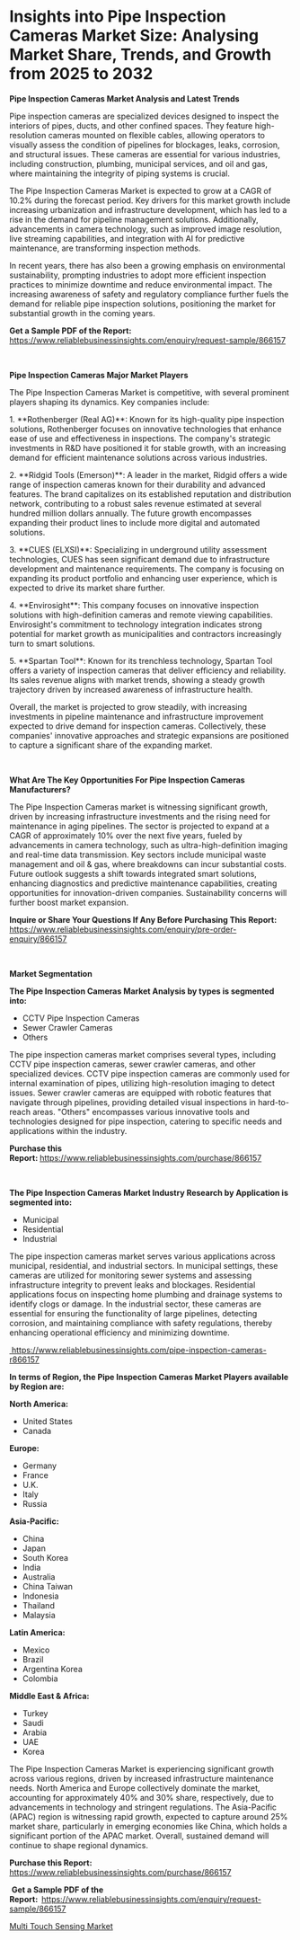 <p><h1>Insights into Pipe Inspection Cameras Market Size: Analysing Market Share, Trends, and Growth from 2025 to 2032</h1></p><p><strong>Pipe Inspection Cameras Market Analysis and Latest Trends</strong></p>
<p><p>Pipe inspection cameras are specialized devices designed to inspect the interiors of pipes, ducts, and other confined spaces. They feature high-resolution cameras mounted on flexible cables, allowing operators to visually assess the condition of pipelines for blockages, leaks, corrosion, and structural issues. These cameras are essential for various industries, including construction, plumbing, municipal services, and oil and gas, where maintaining the integrity of piping systems is crucial.</p><p>The Pipe Inspection Cameras Market is expected to grow at a CAGR of 10.2% during the forecast period. Key drivers for this market growth include increasing urbanization and infrastructure development, which has led to a rise in the demand for pipeline management solutions. Additionally, advancements in camera technology, such as improved image resolution, live streaming capabilities, and integration with AI for predictive maintenance, are transforming inspection methods. </p><p>In recent years, there has also been a growing emphasis on environmental sustainability, prompting industries to adopt more efficient inspection practices to minimize downtime and reduce environmental impact. The increasing awareness of safety and regulatory compliance further fuels the demand for reliable pipe inspection solutions, positioning the market for substantial growth in the coming years.</p></p>
<p><strong>Get a Sample PDF of the Report:&nbsp;</strong> <a href="https://www.reliablebusinessinsights.com/enquiry/request-sample/866157?utm_campaign=2453&utm_medium=2&utm_source=Github&utm_content=ia&utm_term=11022025&utm_id=pipe-inspection-cameras">https://www.reliablebusinessinsights.com/enquiry/request-sample/866157</a></p>
<p>&nbsp;</p>
<p><strong>Pipe Inspection Cameras Major Market Players</strong></p>
<p><p>The Pipe Inspection Cameras Market is competitive, with several prominent players shaping its dynamics. Key companies include:</p><p>1. **Rothenberger (Real AG)**: Known for its high-quality pipe inspection solutions, Rothenberger focuses on innovative technologies that enhance ease of use and effectiveness in inspections. The company's strategic investments in R&D have positioned it for stable growth, with an increasing demand for efficient maintenance solutions across various industries.</p><p>2. **Ridgid Tools (Emerson)**: A leader in the market, Ridgid offers a wide range of inspection cameras known for their durability and advanced features. The brand capitalizes on its established reputation and distribution network, contributing to a robust sales revenue estimated at several hundred million dollars annually. The future growth encompasses expanding their product lines to include more digital and automated solutions.</p><p>3. **CUES (ELXSI)**: Specializing in underground utility assessment technologies, CUES has seen significant demand due to infrastructure development and maintenance requirements. The company is focusing on expanding its product portfolio and enhancing user experience, which is expected to drive its market share further.</p><p>4. **Envirosight**: This company focuses on innovative inspection solutions with high-definition cameras and remote viewing capabilities. Envirosight's commitment to technology integration indicates strong potential for market growth as municipalities and contractors increasingly turn to smart solutions.</p><p>5. **Spartan Tool**: Known for its trenchless technology, Spartan Tool offers a variety of inspection cameras that deliver efficiency and reliability. Its sales revenue aligns with market trends, showing a steady growth trajectory driven by increased awareness of infrastructure health.</p><p>Overall, the market is projected to grow steadily, with increasing investments in pipeline maintenance and infrastructure improvement expected to drive demand for inspection cameras. Collectively, these companies' innovative approaches and strategic expansions are positioned to capture a significant share of the expanding market.</p></p>
<p>&nbsp;</p>
<p><strong>What Are The Key Opportunities For Pipe Inspection Cameras Manufacturers?</strong></p>
<p><p>The Pipe Inspection Cameras market is witnessing significant growth, driven by increasing infrastructure investments and the rising need for maintenance in aging pipelines. The sector is projected to expand at a CAGR of approximately 10% over the next five years, fueled by advancements in camera technology, such as ultra-high-definition imaging and real-time data transmission. Key sectors include municipal waste management and oil & gas, where breakdowns can incur substantial costs. Future outlook suggests a shift towards integrated smart solutions, enhancing diagnostics and predictive maintenance capabilities, creating opportunities for innovation-driven companies. Sustainability concerns will further boost market expansion.</p></p>
<p><strong>Inquire or Share Your Questions If Any Before Purchasing This Report:</strong> <a href="https://www.reliablebusinessinsights.com/enquiry/pre-order-enquiry/866157?utm_campaign=2453&utm_medium=2&utm_source=Github&utm_content=ia&utm_term=11022025&utm_id=pipe-inspection-cameras">https://www.reliablebusinessinsights.com/enquiry/pre-order-enquiry/866157</a></p>
<p>&nbsp;</p>
<p><strong>Market Segmentation</strong></p>
<p><strong>The Pipe Inspection Cameras Market Analysis by types is segmented into:</strong></p>
<p><ul><li>CCTV Pipe Inspection Cameras</li><li>Sewer Crawler Cameras</li><li>Others</li></ul></p>
<p><p>The pipe inspection cameras market comprises several types, including CCTV pipe inspection cameras, sewer crawler cameras, and other specialized devices. CCTV pipe inspection cameras are commonly used for internal examination of pipes, utilizing high-resolution imaging to detect issues. Sewer crawler cameras are equipped with robotic features that navigate through pipelines, providing detailed visual inspections in hard-to-reach areas. "Others" encompasses various innovative tools and technologies designed for pipe inspection, catering to specific needs and applications within the industry.</p></p>
<p><strong>Purchase this Report:&nbsp;</strong><a href="https://www.reliablebusinessinsights.com/purchase/866157?utm_campaign=2453&utm_medium=2&utm_source=Github&utm_content=ia&utm_term=11022025&utm_id=pipe-inspection-cameras">https://www.reliablebusinessinsights.com/purchase/866157</a></p>
<p>&nbsp;</p>
<p><strong>The Pipe Inspection Cameras Market Industry Research by Application is segmented into:</strong></p>
<p><ul><li>Municipal</li><li>Residential</li><li>Industrial</li></ul></p>
<p><p>The pipe inspection cameras market serves various applications across municipal, residential, and industrial sectors. In municipal settings, these cameras are utilized for monitoring sewer systems and assessing infrastructure integrity to prevent leaks and blockages. Residential applications focus on inspecting home plumbing and drainage systems to identify clogs or damage. In the industrial sector, these cameras are essential for ensuring the functionality of large pipelines, detecting corrosion, and maintaining compliance with safety regulations, thereby enhancing operational efficiency and minimizing downtime.</p></p>
<p><a href="https://www.reliablebusinessinsights.com/pipe-inspection-cameras-r866157?utm_campaign=2453&utm_medium=2&utm_source=Github&utm_content=ia&utm_term=11022025&utm_id=pipe-inspection-cameras">&nbsp;https://www.reliablebusinessinsights.com/pipe-inspection-cameras-r866157</a></p>
<p><strong>In terms of Region, the Pipe Inspection Cameras Market Players available by Region are:</strong></p>
<p>
    <p> <strong> North America: </strong>
        <ul>
            <li>United States</li>
            <li>Canada</li>
        </ul>
        </p> 
    <p> <strong> Europe: </strong>
        <ul>
            <li>Germany</li>
            <li>France</li>
            <li>U.K.</li>
            <li>Italy</li>
            <li>Russia</li>
        </ul>
        </p> 
    <p> <strong> Asia-Pacific: </strong>
        <ul>
            <li>China</li>
            <li>Japan</li>
            <li>South Korea</li>
            <li>India</li>
            <li>Australia</li>
            <li>China Taiwan</li>
            <li>Indonesia</li>
            <li>Thailand</li>
            <li>Malaysia</li>
        </ul>
        </p> 
    <p> <strong> Latin America: </strong>
        <ul>
            <li>Mexico</li>
            <li>Brazil</li>
            <li>Argentina Korea</li>
            <li>Colombia</li>
        </ul>
        </p> 
    <p> <strong> Middle East & Africa: </strong>
        <ul>
            <li>Turkey</li>
            <li>Saudi</li>
            <li>Arabia</li>
            <li>UAE</li>
            <li>Korea</li>
        </ul>
    </p>
    </p>
<p><p>The Pipe Inspection Cameras Market is experiencing significant growth across various regions, driven by increased infrastructure maintenance needs. North America and Europe collectively dominate the market, accounting for approximately 40% and 30% share, respectively, due to advancements in technology and stringent regulations. The Asia-Pacific (APAC) region is witnessing rapid growth, expected to capture around 25% market share, particularly in emerging economies like China, which holds a significant portion of the APAC market. Overall, sustained demand will continue to shape regional dynamics.</p></p>
<p><strong>Purchase this Report: </strong><a href="https://www.reliablebusinessinsights.com/purchase/866157?utm_campaign=2453&utm_medium=2&utm_source=Github&utm_content=ia&utm_term=11022025&utm_id=pipe-inspection-cameras">https://www.reliablebusinessinsights.com/purchase/866157</a></p>
<p>&nbsp;<strong>Get a Sample PDF of the Report:&nbsp;&nbsp;</strong><a href="https://www.reliablebusinessinsights.com/enquiry/request-sample/866157?utm_campaign=2453&utm_medium=2&utm_source=Github&utm_content=ia&utm_term=11022025&utm_id=pipe-inspection-cameras">https://www.reliablebusinessinsights.com/enquiry/request-sample/866157</a></p>
<p><strong></strong></p>
<p><p><a href="https://github.com/pimanoruman/Market-Research-Report-List-1/blob/main/multi-touch-sensing-market.md?utm_campaign=2453&utm_medium=2&utm_source=Github&utm_content=ia&utm_term=11022025&utm_id=pipe-inspection-cameras">Multi Touch Sensing Market</a></p></p>